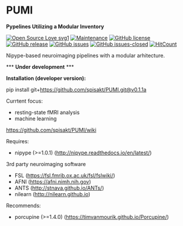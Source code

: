 # PUMI
**Pypelines Utilizing a Modular Inventory**

[![Open Source Love svg1](https://badges.frapsoft.com/os/v1/open-source.svg?v=103)](https://github.com/spisakt/PUMI)
[![Maintenance](https://img.shields.io/badge/Maintained%3F-yes-green.svg)](https://github.com/spisakt/PUMI/graphs/commit-activity)
[![GitHub license](https://img.shields.io/github/license/spisakt/PUMI.svg)](https://github.com/spisakt/PUMI/blob/master/LICENSE)
[![GitHub release](https://img.shields.io/github/release/spisakt/PUMI.svg)](https://github.com/spisakt/PUMI/releases/)
[![GitHub issues](https://img.shields.io/github/issues/spisakt/PUMI.svg)](https://GitHub.com/spisakt/PUMI/issues/)
[![GitHub issues-closed](https://img.shields.io/github/issues-closed/spisakt/PUMI.svg)](https://GitHub.com/spisakt/PUMI/issues?q=is%3Aissue+is%3Aclosed)
[![HitCount](http://hits.dwyl.io/spisakt/pTFCE.svg)](http://hits.dwyl.io/spisakt/PUMI)

Nipype-based neuroimaging pipelines with a modular arhitecture.

*** **Under development** ***

**Installation (developer version):**

pip install git+https://github.com/spisakt/PUMI.git@v0.1.1a

Currtent focus:
- resting-state fMRI analysis
- machine learning

https://github.com/spisakt/PUMI/wiki

Requires:
- nipype (>=1.0.1) (http://nipype.readthedocs.io/en/latest/)

3rd party neuroimaging software
- FSL (https://fsl.fmrib.ox.ac.uk/fsl/fslwiki/)
- AFNI (https://afni.nimh.nih.gov)
- ANTS (http://stnava.github.io/ANTs/)
- nilearn (http://nilearn.github.io)

Recommends:
- porcupine (>=1.4.0) (https://timvanmourik.github.io/Porcupine/)
